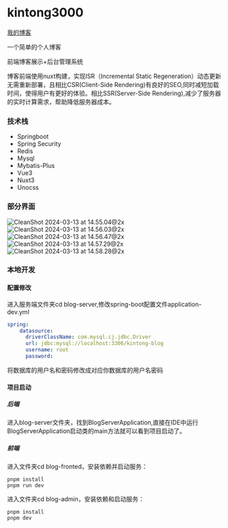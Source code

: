 # kintong3000

[我的博客](https://kintong3000-me.vercel.app/)

一个简单的个人博客

前端博客展示+后台管理系统

博客前端使用nuxt构建，实现ISR（Incremental Static Regeneration）动态更新无需重新部署，且相比CSR(Client-Side Rendering)有良好的SEO,同时减短加载时间，使得用户有更好的体验。相比SSR(Server-Side Rendering),减少了服务器的实时计算需求，帮助降低服务器成本。
### 技术栈
- Springboot
- Spring Security
- Redis
- Mysql
- Mybatis-Plus
- Vue3
- Nuxt3
- Unocss

### 部分界面
![CleanShot 2024-03-13 at 14.55.04@2x](https://cdn.jsdelivr.net/gh/kintong3000/Kintong-Image-Hosting@main/img/CleanShot%202024-03-13%20at%2014.55.04@2x.png)
![CleanShot 2024-03-13 at 14.56.03@2x](https://cdn.jsdelivr.net/gh/kintong3000/Kintong-Image-Hosting@main/img/CleanShot%202024-03-13%20at%2014.56.03@2x.png)
![CleanShot 2024-03-13 at 14.56.47@2x](https://cdn.jsdelivr.net/gh/kintong3000/Kintong-Image-Hosting@main/img/CleanShot%202024-03-13%20at%2014.56.47@2x.png)
![CleanShot 2024-03-13 at 14.57.29@2x](https://cdn.jsdelivr.net/gh/kintong3000/Kintong-Image-Hosting@main/img/CleanShot%202024-03-13%20at%2014.57.29@2x.png)
![CleanShot 2024-03-13 at 14.58.28@2x](https://cdn.jsdelivr.net/gh/kintong3000/Kintong-Image-Hosting@main/img/CleanShot%202024-03-13%20at%2014.58.28@2x.png)


### 本地开发
#### 配置修改
进入服务端文件夹cd blog-server,修改spring-boot配置文件application-dev.yml
```yml
spring:
    datasource:
      driverClassName: com.mysql.cj.jdbc.Driver
      url: jdbc:mysql://localhost:3306/kintong-blog
      username: root
      password: 
```
将数据库的用户名和密码修改成对应你数据库的用户名密码

#### 项目启动
##### 后端
进入blog-server文件夹，找到BlogServerApplication,直接在IDE中运行BlogServerApplication启动类的main方法就可以看到项目启动了。
##### 前端
进入文件夹cd blog-fronted，安装依赖并启动服务：
```shell
pnpm install
pnpm run dev
```
进入文件夹cd blog-admin，安装依赖和启动服务：
```shell
pnpm install
pnpm dev
```
